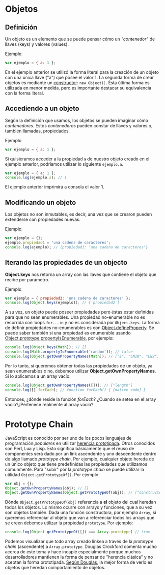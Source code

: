 # Objetos
## Definición
Un objeto es un elemento que se puede pensar cómo un *"contenedor"* de llaves (keys) y valores (values).

Ejemplo:
```js
var ejemplo = { a: 1 };
```
En el ejemplo anterior se utilizó la forma literal para la creación de un objeto con una única llave ("a") que posee el valor 1. La segunda forma de crear objetos es mediante un [constructor](https://es.wikipedia.org/wiki/Constructor_(inform%C3%A1tica)): `new Object()`. Ésta última forma es utilizada en menor medida, pero es importante destacar su equivalencia con la forma literal.

## Accediendo a un objeto
Según la definición que usamos, los objetos se pueden imaginar cómo *contenedores*. Estos *contenederos* pueden constar de llaves y valores o, también llamadas, propiedades.

Ejemplo:
```js
var ejemplo = { a: 1 };
```
Si quisieramos acceder a la propiedad `a` de nuestro objeto creado en el ejemplo anterior, podríamos utilizar lo siguiente `ejemplo.a`.

```js
var ejemplo = { a: 1 };
console.log(ejemplo.a); // 1
```
El ejemplo anterior imprimirá a consola el valor 1.

## Modificando un objeto
Los objetos no son inmutables, es decir, una vez que se crearon pueden extenderse con propiedades nuevas.

Ejemplo:
```js
var ejemplo = {};
ejemplo.propiedad1 = 'una cadena de caracteres';
console.log(ejemplo); // {propiedad1: "una cadena de caracteres"}
```


## Iterando las propiedades de un objecto
**Object.keys** nos retorna un array con las llaves que contiene el objeto que recibe por parámetro. 

Ejemplo:
```js
var ejemplo = { propiedad2: 'una cadena de caracteres' };
console.log(Object.keys(ejemplo)); // ['propiedad2']
```

A su vez, un objeto puede poseer propiedades pero éstas estar definidas para que no sean enumerables. Una propiedad no-enumerable no es recorrida con loops `for...in` y no es considerada por `Object.keys`. La forma de definir propiedades no-enumerables es con [Object.defineProperty](https://developer.mozilla.org/es/docs/Web/JavaScript/Referencia/Objetos_globales/Object/defineProperty). Se puede saber también si una propiedad es enumerable usando [Object.prototype.propertyIsEnumerable](https://developer.mozilla.org/es/docs/Web/JavaScript/Reference/Global_Objects/Object/PropertyIsEnumerable), por ejemplo:

```javascript
console.log(Object.keys(Math)); // []
console.log(Math.propertyIsEnumerable('random')); // false
console.log(Object.getOwnPropertyNames(Math)); // ["E", "LN10", "LN2", "LOG2E", "LOG10E", "PI", "SQRT1_2", "SQRT2", "random", "abs", "acos", "asin", "atan", "ceil", "cos", "exp", "floor", "log", "round", "sin", "sqrt", "tan", "atan2", "pow", "max", "min", "imul", "sign", "trunc", "sinh", "cosh", "tanh", "asinh", "acosh", "atanh", "log10", "log2", "hypot", "fround", "clz32", "cbrt", "log1p", "expm1"]
```

Por lo tanto, si queremos obtener todas las propiedades de un objeto, ya sean enumerables o no, debemos utilizar **Object.getOwnPropertyNames**. Si lo aplicamos a un array vacío:

```javascript
console.log(Object.getOwnPropertyNames([])); // ["length"]
console.log([].forEach); // function forEach() { [native code] }
```
Entonces, ¿dónde reside la función *forEach*? ¿Cuando se setea en el array vacío?¿Pertenece realmente al array vacío?

# Prototype Chain
JavaScript es conocido por ser uno de los pocos lenguajes de programación *populares* en utilizar [herencia prototipada](http://en.wikipedia.org/wiki/Prototype-based_programming). Otros conocidos son Perl, Lua y Lisp. Esto significa básicamente que el reuso de componentes será dado por un link ascendente y uno descendente dentro de algo llamado *prototype chain*. Por ejemplo, cualquier objeto hereda de un único objeto que tiene predefinidas las propiedades que utilizamos comunmente. Para "subir" por la *prototype chain* se puede utilizar la utilidad `Object.getPrototypeOf()`. Por ejemplo:

```javascript
var obj = {};
Object.getOwnPropertyNames(obj); // []
Object.getOwnPropertyNames(Object.getPrototypeOf(obj)); // ["constructor", "toString", "toLocaleString", "valueOf", "hasOwnProperty", "isPrototypeOf", "propertyIsEnumerable", "__defineGetter__", "__lookupGetter__", "__defineSetter__", "__lookupSetter__", "__proto__"]
```

Dónde `Object.getPrototypeOf(obj)` referencia a **el** objeto del cual heredan todos los objetos. Lo mismo ocurre con arrays y funciones, que a su vez son objetos también.
Dada una función constructora, por ejemplo `Array`, si queremos referenciar al objeto que van a referenciar todos los arrays que se creen debemos utilizar la propiedad `prototype`. Por ejemplo:

```javascript
console.log(Object.getPrototypeOf([]) === Array.prototype) // true
```

Podemos visualizar que todo array creado linkea a través de la *prototype chain* (ascendente) a `Array.prototype`. Douglas Crockford comenta mucho acerca de este tema y hace incapié especialmente porque muchos desarrolladores mantienen la forma de pensar de "herencia clásica" y no aceptan la forma prototipada. [Según Douglas](http://javascript.crockford.com/prototypal.html), la mejor forma de verlo es objetos que heredan comportamiento de objetos.